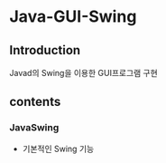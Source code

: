 # Java-GUI-Swing

## Introduction
Javad의 Swing을 이용한 GUI프로그램 구현

## contents

### JavaSwing
* 기본적인 Swing 기능  
